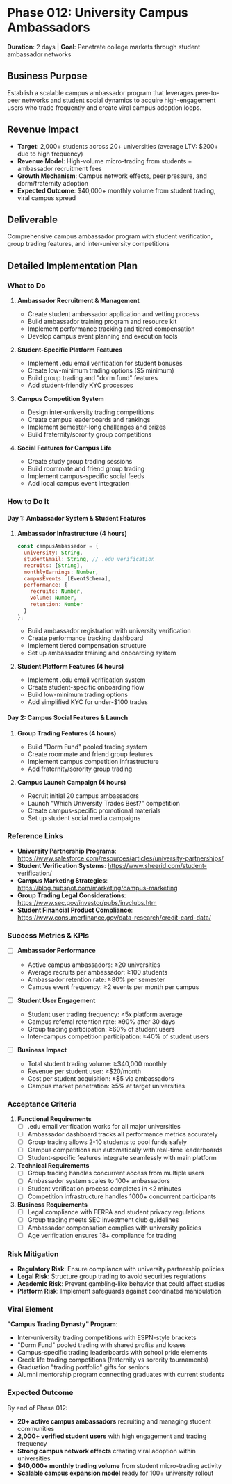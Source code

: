# Phase 012: University Campus Ambassadors
**Duration**: 2 days | **Goal**: Penetrate college markets through student ambassador networks

## Business Purpose
Establish a scalable campus ambassador program that leverages peer-to-peer networks and student social dynamics to acquire high-engagement users who trade frequently and create viral campus adoption loops.

## Revenue Impact
- **Target**: 2,000+ students across 20+ universities (average LTV: $200+ due to high frequency)
- **Revenue Model**: High-volume micro-trading from students + ambassador recruitment fees
- **Growth Mechanism**: Campus network effects, peer pressure, and dorm/fraternity adoption
- **Expected Outcome**: $40,000+ monthly volume from student trading, viral campus spread

## Deliverable
Comprehensive campus ambassador program with student verification, group trading features, and inter-university competitions

## Detailed Implementation Plan

### What to Do
1. **Ambassador Recruitment & Management**
   - Create student ambassador application and vetting process
   - Build ambassador training program and resource kit
   - Implement performance tracking and tiered compensation
   - Develop campus event planning and execution tools

2. **Student-Specific Platform Features**
   - Implement .edu email verification for student bonuses
   - Create low-minimum trading options ($5 minimum)
   - Build group trading and "dorm fund" features
   - Add student-friendly KYC processes

3. **Campus Competition System**
   - Design inter-university trading competitions
   - Create campus leaderboards and rankings
   - Implement semester-long challenges and prizes
   - Build fraternity/sorority group competitions

4. **Social Features for Campus Life**
   - Create study group trading sessions
   - Build roommate and friend group trading
   - Implement campus-specific social feeds
   - Add local campus event integration

### How to Do It

#### Day 1: Ambassador System & Student Features
1. **Ambassador Infrastructure (4 hours)**
   ```javascript
   const campusAmbassador = {
     university: String,
     studentEmail: String, // .edu verification
     recruits: [String],
     monthlyEarnings: Number,
     campusEvents: [EventSchema],
     performance: {
       recruits: Number,
       volume: Number,
       retention: Number
     }
   };
   ```
   - Build ambassador registration with university verification
   - Create performance tracking dashboard
   - Implement tiered compensation structure
   - Set up ambassador training and onboarding system

2. **Student Platform Features (4 hours)**
   - Implement .edu email verification system
   - Create student-specific onboarding flow
   - Build low-minimum trading options
   - Add simplified KYC for under-$100 trades

#### Day 2: Campus Social Features & Launch
1. **Group Trading Features (4 hours)**
   - Build "Dorm Fund" pooled trading system
   - Create roommate and friend group features
   - Implement campus competition infrastructure
   - Add fraternity/sorority group trading

2. **Campus Launch Campaign (4 hours)**
   - Recruit initial 20 campus ambassadors
   - Launch "Which University Trades Best?" competition
   - Create campus-specific promotional materials
   - Set up student social media campaigns

### Reference Links
- **University Partnership Programs**: https://www.salesforce.com/resources/articles/university-partnerships/
- **Student Verification Systems**: https://www.sheerid.com/student-verification/
- **Campus Marketing Strategies**: https://blog.hubspot.com/marketing/campus-marketing
- **Group Trading Legal Considerations**: https://www.sec.gov/investor/pubs/invclubs.htm
- **Student Financial Product Compliance**: https://www.consumerfinance.gov/data-research/credit-card-data/

### Success Metrics & KPIs
- [ ] **Ambassador Performance**
  - Active campus ambassadors: ≥20 universities
  - Average recruits per ambassador: ≥100 students
  - Ambassador retention rate: ≥80% per semester
  - Campus event frequency: ≥2 events per month per campus

- [ ] **Student User Engagement**
  - Student user trading frequency: ≥5x platform average
  - Campus referral retention rate: ≥90% after 30 days
  - Group trading participation: ≥60% of student users
  - Inter-campus competition participation: ≥40% of student users

- [ ] **Business Impact**
  - Total student trading volume: ≥$40,000 monthly
  - Revenue per student user: ≥$20/month
  - Cost per student acquisition: ≤$5 via ambassadors
  - Campus market penetration: ≥5% at target universities

### Acceptance Criteria
1. **Functional Requirements**
   - [ ] .edu email verification works for all major universities
   - [ ] Ambassador dashboard tracks all performance metrics accurately
   - [ ] Group trading allows 2-10 students to pool funds safely
   - [ ] Campus competitions run automatically with real-time leaderboards
   - [ ] Student-specific features integrate seamlessly with main platform

2. **Technical Requirements**
   - [ ] Group trading handles concurrent access from multiple users
   - [ ] Ambassador system scales to 100+ ambassadors
   - [ ] Student verification process completes in <2 minutes
   - [ ] Competition infrastructure handles 1000+ concurrent participants

3. **Business Requirements**
   - [ ] Legal compliance with FERPA and student privacy regulations
   - [ ] Group trading meets SEC investment club guidelines
   - [ ] Ambassador compensation complies with university policies
   - [ ] Age verification ensures 18+ compliance for trading

### Risk Mitigation
- **Regulatory Risk**: Ensure compliance with university partnership policies
- **Legal Risk**: Structure group trading to avoid securities regulations
- **Academic Risk**: Prevent gambling-like behavior that could affect studies
- **Platform Risk**: Implement safeguards against coordinated manipulation

### Viral Element
**"Campus Trading Dynasty" Program**:
- Inter-university trading competitions with ESPN-style brackets
- "Dorm Fund" pooled trading with shared profits and losses
- Campus-specific trading leaderboards with school pride elements
- Greek life trading competitions (fraternity vs sorority tournaments)
- Graduation "trading portfolio" gifts for seniors
- Alumni mentorship program connecting graduates with current students

### Expected Outcome
By end of Phase 012:
- **20+ active campus ambassadors** recruiting and managing student communities
- **2,000+ verified student users** with high engagement and trading frequency
- **Strong campus network effects** creating viral adoption within universities
- **$40,000+ monthly trading volume** from student micro-trading activity
- **Scalable campus expansion model** ready for 100+ university rollout